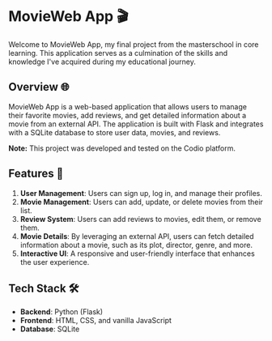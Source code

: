 # MovieWeb App 🎬

Welcome to MovieWeb App, my final project from the masterschool in core learning. This application serves as a culmination of the skills and knowledge I've acquired during my educational journey.

## Overview 🌐

MovieWeb App is a web-based application that allows users to manage their favorite movies, add reviews, and get detailed information about a movie from an external API. The application is built with Flask and integrates with a SQLite database to store user data, movies, and reviews.

**Note:** This project was developed and tested on the Codio platform.

## Features 🌟

1. **User Management**: Users can sign up, log in, and manage their profiles.
2. **Movie Management**: Users can add, update, or delete movies from their list.
3. **Review System**: Users can add reviews to movies, edit them, or remove them.
4. **Movie Details**: By leveraging an external API, users can fetch detailed information about a movie, such as its plot, director, genre, and more.
5. **Interactive UI**: A responsive and user-friendly interface that enhances the user experience.

## Tech Stack 🛠

- **Backend**: Python (Flask)
- **Frontend**: HTML, CSS, and vanilla JavaScript
- **Database**: SQLite

